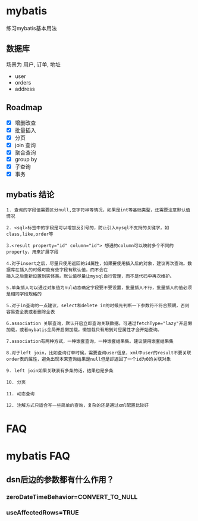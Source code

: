 # mybatis
练习mybatis基本用法

## 数据库
场景为 用户, 订单, 地址
- user
- orders
- address


## Roadmap
- [x] 增删改查
- [x] 批量插入
- [x] 分页
- [x] join 查询
- [x] 聚合查询
- [x] group by
- [x] 子查询
- [x] 事务

## mybatis 结论
```text
1. 查询的字段值需要区分null,空字符串等情况，如果是int等基础类型，还需要注意默认值情况

2. <sql>标签中的字段是可以增加反引号的，防止引入mysql不支持的关键字，如 class,like,order等

3.<result property="id" column="id"> 想通的column可以映射多个不同的property，用来扩展字段

4.对于insert之后，尽量只使用返回的id属性，如果要使用插入后的对象，建议再次查询。数据库在插入的时候可能有些字段有默认值，而不会在
插入之后重新设置到实体类。默认值尽量让mysql自行管理，而不是代码中再次维护。

5.单条插入可以通过对象值为nul动态确定字段要不要设置，批量插入不行，批量插入的值必须是相同字段规格的

5.对于in查询的一点建议，select和delete in的时候先判断一下参数符不符合预期，否则容易查全表或者删除全表

6.association 关联查询，默认开启立即查询关联数据。可通过fetchType="lazy"开启懒加载，或者mybatis全局开启懒加载。懒加载只有用到对应属性才会开始查询。

7.association有两种方式，一种嵌套查询，一种嵌套结果集。建议使用嵌套结果集

8.对于left join，比如查询订单时候，需要查询user信息，xml中user的result不要关联order表的属性，避免出现本来查询结果是null但是却返回了一个id为0的关联对象

9. left join如果关联表有多条的话，结果也是多条

10. 分页

11. 动态查询

12. 注解方式只适合写一些简单的查询，复杂的还是通过xml配置比较好
```

# FAQ
# mybatis FAQ

## dsn后边的参数都有什么作用？

### zeroDateTimeBehavior=CONVERT_TO_NULL

### useAffectedRows=TRUE